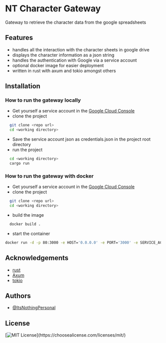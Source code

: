 # NT Character Gateway

Gateway to retrieve the character data from the google spreadsheets

## Features

- handles all the interaction with the character sheets in google drive
- displays the character information as a json string
- handles the authentication with Google via a service account
- optional docker image for easier deployment
- written in rust with axum and tokio amongst others

## Installation

### How to run the gateway locally

- Get yourself a service account in the [Google Cloud Console](https://console.cloud.google.com/apis/credentials)
- clone the project
```bash
  git clone <repo url>
  cd <working directory>
```
- Save the service account json as credentials.json in the project root directory    
- run the project
```bash  
  cd <working directory>
  cargo run
```

### How to run the gateway with docker
- Get yourself a service account in the [Google Cloud Console](https://console.cloud.google.com/apis/credentials)
- clone the project
```bash
  git clone <repo url>
  cd <working directory>
```
- build the image
```bash  
  docker build .
```
- start the container
```bash
docker run -d -p 80:3000 -e HOST='0.0.0.0' -e PORT='3000' -e SERVICE_ACCOUNT_INFORMATION='<credentials string>' <docker-image-hash>
```
## Acknowledgements
 - [rust](https://www.rust-lang.org)
 - [Axum](https://github.com/tokio-rs/axum)
 - [tokio](https://tokio.rs)
 

## Authors

- [@ItsNothingPersonal](https://www.github.com/itsnothingpersonal)


## License

[![MIT License](https://img.shields.io/apm/l/atomic-design-ui.svg?)](https://choosealicense.com/licenses/mit/)
